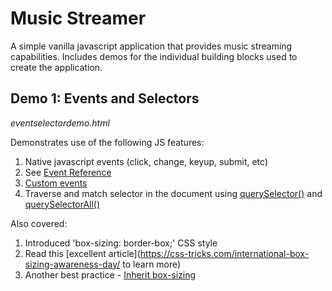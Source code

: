 Music Streamer
===============

A simple vanilla javascript application that provides music streaming capabilities.
Includes demos for the individual building blocks used to create the application.

Demo 1: Events and Selectors
----------------------------
*eventselectordemo.html*

Demonstrates use of the following JS features:
1. Native javascript events (click, change, keyup, submit, etc)
  1. See [Event Reference](https://developer.mozilla.org/en-US/docs/Web/Events)
2. [Custom events](https://developer.mozilla.org/en-US/docs/Web/Guide/Events/Creating_and_triggering_events)
3. Traverse and match selector in the document using [querySelector()](https://developer.mozilla.org/en-US/docs/Web/API/Document/querySelector)
    and [querySelectorAll()](https://developer.mozilla.org/en-US/docs/Web/API/Document/querySelectorAll)
        
Also covered:
1. Introduced 'box-sizing: border-box;' CSS style
  1. Read this [excellent article](https://css-tricks.com/international-box-sizing-awareness-day/ to learn more)
  2. Another best practice - [Inherit box-sizing](https://css-tricks.com/inheriting-box-sizing-probably-slightly-better-best-practice/)